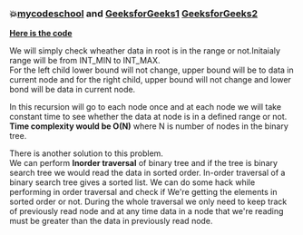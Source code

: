 ### :boom:[mycodeschool](https://www.youtube.com/watch?v=yEwSGhSsT0U&list=PL-pUjcDnciX3Z5AEE8HHRrcfj-987Ia94&index=11) and [GeeksforGeeks1](https://www.geeksforgeeks.org/a-program-to-check-if-a-binary-tree-is-bst-or-not/) [GeeksforGeeks2](https://www.geeksforgeeks.org/check-if-a-binary-tree-is-bst-simple-and-efficient-approach/)  
**[Here is the code](https://github.com/Durjoy001/Data-Structure-and-Algorithms/blob/master/Tree/Binary%20Tree/Check%20if%20a%20binary%20tree%20is%20binary%20search%20tree%20or%20not/Check%20for%20BST.cpp)**      

We will simply check wheather data in root is in the range or not.Initaialy range will be from INT_MIN to INT_MAX.     
For the left child lower bound will not change, upper bound will be to data in current node and for the right child, upper  bound will not change
and lower bond will be data in current node.   

In this recursion will go to each node once and at each node we will take constant time to see whether the data at node is in a defined range or not.
**Time complexity would be O(N)** where N is number of nodes in the binary tree.    

There is another solution to this problem.   
We can perform **Inorder traversal** of binary tree and if the tree is binary search tree we would read the data in sorted order. 
In-order traversal of a binary search tree gives a sorted list. We can do some hack 
while performing in order traversal and check if We're getting the elements in sorted order or not. 
During the whole traversal we only need to keep track of previously read node and at any time data in a node that we're reading 
must be greater than the data in previously read node.    
